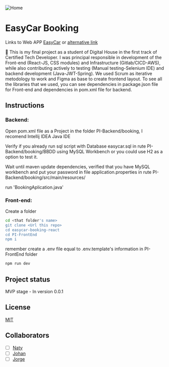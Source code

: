 ![Home](/images/demoHome.png)
# EasyCar Booking

Links to Web APP [EasyCar](http://easycar.ddnsking.com/) or [alternative link](http://frontend-grupo4-easycar.s3-website.us-east-2.amazonaws.com/)

🚀 This is my final project as a student of Digital House in the first track of Certified Tech Developer. I was principal responsible in  development of the Front-end (React-JS, CSS modules) and Infrastructure (Gitlab/CICD-AWS), while also contributing actively to testing (Manual testing-Selenium IDE) and backend development (Java-JWT-Spring). We used Scrum as iterative metodology to work and Figma as base to create frontend layout. To see all the libraries that we used, you can see dependencies in package.json file for Front-end and dependencies in pom.xml file for backend. 

## Instructions

### Backend: 

Open pom.xml file as a Project in the folder PI-Backend/booking, I recomend Intellij IDEA Java IDE

Verify if you already run sql script with Database easycar.sql in rute PI-Backend/booking/BBDD using MySQL Workbench or you could use H2 as a option to test it.

Wait until maven update dependencies, verified that you have MySQL workbench and put your password in file
application.properties in rute PI-Backend/booking/src/main/resources/

run 'BookingAplication.java'

### Front-end:

Create a folder

```bash
cd <that folder's name>
git clone <Url this repo>
cd easycar-booking-react
cd PI-FrontEnd
npm i
```
remember create a .env file equal to .env.template's information in PI-FrontEnd folder

```bash
npm run dev
```

## Project status

MVP stage - In version 0.0.1

## License

[MIT](https://choosealicense.com/licenses/mit/)

## Collaborators

- [ ] [Naty](https://www.linkedin.com/in/natalia-madera-morelo/)
- [ ] [Johan](https://www.linkedin.com/in/johansep%C3%BAlveda/)
- [ ] [Jorge](https://www.linkedin.com/in/jorgenavarrope%C3%B1ate/)

